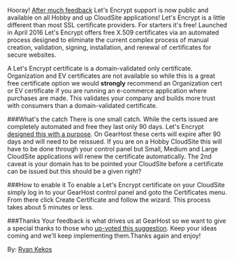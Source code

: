 Hooray! [After much feedback](https://gearhost.uservoice.com/) Let's Encrypt support is now public and available on all Hobby and up CloudSite applications! Let's Encrypt is a little different than most SSL certificate providers. For starters it's free! Launched in April 2016 Let's Encrypt offers free X.509 certificates via an automated process designed to eliminate the current complex process of manual creation, validation, signing, installation, and renewal of certificates for secure websites.

A Let's Encrypt certificate is a domain-validated only certificate. Organization and EV certificates are not available so while this is a great free certificate option we would **strongly** recommend an Organization cert or EV certificate if you are running an e-commerce application where purchases are made. This validates your company and builds more trust with consumers than a domain-validated certificate.

###What's the catch
There is one small catch. While the certs issued are completely automated and free they last only 90 days. Let's Encrypt [designed this with a purpose](https://letsencrypt.org/2015/11/09/why-90-days.html). On GearHost these certs will expire after 90 days and will need to be reissued. If you are on a Hobby CloudSite this will have to be done through your control panel but Small, Medium and Large CloudSite applications will renew the certificate automatically. The 2nd caveat is your domain has to be pointed your CloudSite before a certificate can be issued but this should be a given right?

###How to enable it
To enable a Let's Encrypt certificate on your CloudSite simply log in to your GearHost control panel and goto the Certificates menu. From there click Create Certificate and follow the wizard. This process takes about 5 minutes or less.

###Thanks
Your feedback is what drives us at GearHost so we want to give a special thanks to those who [up-voted this suggestion](https://gearhost.uservoice.com/forums/147522-gearhost/suggestions/14816673-ssl-let-s-encrypt). Keep your ideas coming and we'll keep implementing them.Thanks again and enjoy!

By: [Ryan Kekos](https://twitter.com/ryankekos)